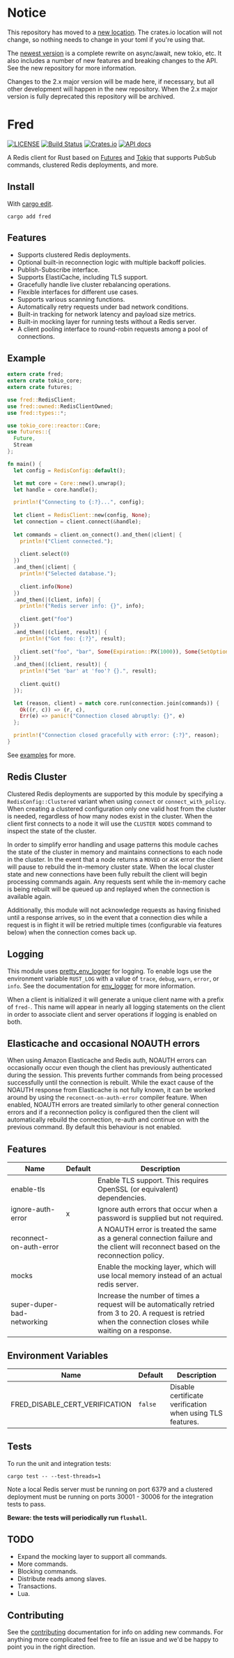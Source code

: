 # Notice

This repository has moved to a [new location](https://github.com/aembke/fred.rs). The crates.io location will not change, so nothing needs to change in your toml if you're using that.

The [newest version](https://crates.io/crates/fred/3.0.0) is a complete rewrite on async/await, new tokio, etc. It also includes a number of new features and breaking changes to the API. See the new repository for more information. 

Changes to the 2.x major version will be made here, if necessary, but all other development will happen in the new repository. When the 2.x major version is fully deprecated this repository will be archived. 

Fred
====

[![LICENSE](https://img.shields.io/badge/license-MIT-blue.svg)](LICENSE)
[![Build Status](https://travis-ci.org/azuqua/fred.rs.svg?branch=master)](https://travis-ci.org/azuqua/fred.rs)
[![Crates.io](https://img.shields.io/crates/v/fred.svg)](https://crates.io/crates/fred)
[![API docs](https://docs.rs/fred/badge.svg)](https://docs.rs/fred)

A Redis client for Rust based on [Futures](https://github.com/alexcrichton/futures-rs) and [Tokio](https://tokio.rs/) that supports PubSub commands, clustered Redis deployments, and more.

## Install

With [cargo edit](https://github.com/killercup/cargo-edit).

```
cargo add fred
```

## Features

* Supports clustered Redis deployments.
* Optional built-in reconnection logic with multiple backoff policies.
* Publish-Subscribe interface.
* Supports ElastiCache, including TLS support.
* Gracefully handle live cluster rebalancing operations.
* Flexible interfaces for different use cases.
* Supports various scanning functions.
* Automatically retry requests under bad network conditions.
* Built-in tracking for network latency and payload size metrics.
* Built-in mocking layer for running tests without a Redis server.
* A client pooling interface to round-robin requests among a pool of connections.

## Example

```rust
extern crate fred;
extern crate tokio_core;
extern crate futures;

use fred::RedisClient;
use fred::owned::RedisClientOwned;
use fred::types::*;

use tokio_core::reactor::Core;
use futures::{
  Future,
  Stream
};

fn main() {
  let config = RedisConfig::default();

  let mut core = Core::new().unwrap();
  let handle = core.handle();

  println!("Connecting to {:?}...", config);
  
  let client = RedisClient::new(config, None);
  let connection = client.connect(&handle);
  
  let commands = client.on_connect().and_then(|client| {
    println!("Client connected.");
    
    client.select(0)
  })
  .and_then(|client| {
    println!("Selected database.");
    
    client.info(None)
  })
  .and_then(|(client, info)| {
    println!("Redis server info: {}", info);
    
    client.get("foo")
  })
  .and_then(|(client, result)| {
    println!("Got foo: {:?}", result);
    
    client.set("foo", "bar", Some(Expiration::PX(1000)), Some(SetOptions::NX))
  })
  .and_then(|(client, result)| {
    println!("Set 'bar' at 'foo'? {}.", result);
    
    client.quit()
  });

  let (reason, client) = match core.run(connection.join(commands)) {
    Ok((r, c)) => (r, c),
    Err(e) => panic!("Connection closed abruptly: {}", e) 
  };

  println!("Connection closed gracefully with error: {:?}", reason);
}
```

See [examples](https://github.com/azuqua/fred.rs/tree/master/examples) for more.

## Redis Cluster

Clustered Redis deployments are supported by this module by specifying a `RedisConfig::Clustered` variant when using `connect` or `connect_with_policy`. When creating a clustered configuration only one valid host from the cluster is needed, regardless of how many nodes exist in the cluster. When the client first connects to a node it will use the `CLUSTER NODES` command to inspect the state of the cluster.

In order to simplify error handling and usage patterns this module caches the state of the cluster in memory and maintains connections to each node in the cluster. In the event that a node returns a `MOVED` or `ASK` error the client will pause to rebuild the in-memory cluster state. When the local cluster state and new connections have been fully rebuilt the client will begin processing commands again. Any requests sent while the in-memory cache is being rebuilt will be queued up and replayed when the connection is available again. 

Additionally, this module will not acknowledge requests as having finished until a response arrives, so in the event that a connection dies while a request is in flight it will be retried multiple times (configurable via features below) when the connection comes back up.

## Logging

This module uses [pretty_env_logger](https://github.com/seanmonstar/pretty-env-logger) for logging. To enable logs use the environment
variable `RUST_LOG` with a value of `trace`, `debug`, `warn`, `error`, or `info`. See the documentation for [env_logger](http://rust-lang-nursery.github.io/log/env_logger/) for more information. 

When a client is initialized it will generate a unique client name with a prefix of `fred-`. This name will appear in nearly all logging statements on the client in order to associate client and server operations if logging is enabled on both.

## Elasticache and occasional NOAUTH errors

When using Amazon Elasticache and Redis auth, NOAUTH errors can occasionally occur even though the client has previously authenticated during the session.  This prevents further commands from being processed successfully until the connection is rebuilt.  While the exact cause of the NOAUTH response from Elasticache is not fully known, it can be worked around by using the `reconnect-on-auth-error` compiler feature.  When enabled, NOAUTH errors are treated similarly to other general connection errors and if a reconnection policy is configured then the client will automatically rebuild the connection, re-auth and continue on with the previous command.  By default this behaviour is not enabled.

## Features

|    Name                     | Default | Description                                                                                                                                                          |
|---------------------------- |---------|----------------------------------------------------------------------------------------------------------------------------------------------------------------------|
| enable-tls                  |         | Enable TLS support. This requires OpenSSL (or equivalent) dependencies.                                                                                              |
| ignore-auth-error           |    x    | Ignore auth errors that occur when a password is supplied but not required.                                                                                          |
| reconnect-on-auth-error     |         | A NOAUTH error is treated the same as a general connection failure and the client will reconnect based on the reconnection policy.                                                 |
| mocks                       |         | Enable the mocking layer, which will use local memory instead of an actual redis server.                                                                             |
| super-duper-bad-networking  |         | Increase the number of times a request will be automatically retried from 3 to 20. A request is retried when the connection closes while waiting on a response.      |

## Environment Variables

|   Name                            | Default | Description                                                                              |
|-----------------------------------|---------|------------------------------------------------------------------------------------------|
| FRED_DISABLE_CERT_VERIFICATION    | `false` | Disable certificate verification when using TLS features.                                |


## Tests

To run the unit and integration tests:

```
cargo test -- --test-threads=1
```

Note a local Redis server must be running on port 6379 and a clustered deployment must be running on ports 30001 - 30006 for the integration tests to pass.

**Beware: the tests will periodically run `flushall`.**

## TODO

* Expand the mocking layer to support all commands.
* More commands.
* Blocking commands.
* Distribute reads among slaves.
* Transactions.
* Lua.

## Contributing

See the [contributing](CONTRIBUTING.md) documentation for info on adding new commands. For anything more complicated feel free to file an issue and we'd be happy to point you in the right direction. 
